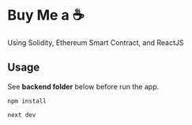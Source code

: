 # Buy Me a ☕️

Using Solidity, Ethereum Smart Contract, and ReactJS

## Usage

See **backend folder** below before run the app.

```shell
npm install
```

```shell
next dev
```

